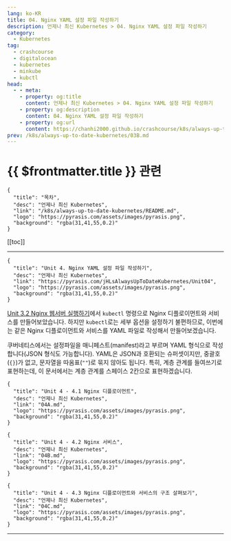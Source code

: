 ```yaml
---
lang: ko-KR
title: 04. Nginx YAML 설정 파일 작성하기
description: 언제나 최신 Kubernetes > 04. Nginx YAML 설정 파일 작성하기
category:
  - Kubernetes
tag:
  - crashcourse
  - digitalocean
  - kubernetes
  - minkube
  - kubctl
head:
  - - meta:
    - property: og:title
      content: 언제나 최신 Kubernetes > 04. Nginx YAML 설정 파일 작성하기
    - property: og:description
      content: 04. Nginx YAML 설정 파일 작성하기
    - property: og:url
      content: https://chanhi2000.github.io/crashcourse/k8s/always-up-to-date-kubernetes/04.html
prev: /k8s/always-up-to-date-kubernetes/03B.md
---
```


# {{ $frontmatter.title }} 관련

```component VPCard
{
  "title": "목차",
  "desc": "언제나 최신 Kubernetes",
  "link": "/k8s/always-up-to-date-kubernetes/README.md",
  "logo": "https://pyrasis.com/assets/images/pyrasis.png",
  "background": "rgba(31,41,55,0.2)"
}
```

[[toc]]

---

```component VPCard
{
  "title": "Unit 4. Nginx YAML 설정 파일 작성하기",
  "desc": "언제나 최신 Kubernetes",
  "link": "https://pyrasis.com/jHLsAlwaysUpToDateKubernetes/Unit04",
  "logo": "https://pyrasis.com/assets/images/pyrasis.png",
  "background": "rgba(31,41,55,0.2)"
}
```

[Unit 3.2 Nginx 웹서버 실행하기](https://pyrasis.com/jHLsAlwaysUpToDateKubernetes/Unit03/02)에서 `kubectl` 명령으로 Nginx 디플로이먼트와 서비스를 만들어보았습니다. 하지만 `kubectl`로는 세부 옵션을 설정하기 불편하므로, 이번에는 같은 Nginx 디플로이먼트와 서비스를 <FontIcon icon="iconfont icon-yaml"/>YAML 파일로 작성해서 만들어보겠습니다.

쿠버네티스에서는 설정파일을 매니페스트(manifest)라고 부르며 <FontIcon icon="iconfont icon-yaml"/>YAML 형식으로 작성합니다(<FontIcon icon="iconfont icon-json"/>JSON 형식도 가능합니다). <FontIcon icon="iconfont icon-yaml"/>YAML은 <FontIcon icon="iconfont icon-json"/>JSON과 호환되는 슈퍼셋이지만, 중괄호(`{}`)가 없고, 문자열을 따옴표(`""`)로 묶지 않아도 됩니다. 특히, 계층 관계를 들여쓰기로 표현하는데, 이 문서에서는 계층 관계를 스페이스 2칸으로 표현하겠습니다.

```component VPCard
{
  "title": "Unit 4 - 4.1 Nginx 디플로이먼트",
  "desc": "언제나 최신 Kubernetes",
  "link": "04A.md",
  "logo": "https://pyrasis.com/assets/images/pyrasis.png",
  "background": "rgba(31,41,55,0.2)"
}
```

```component VPCard
{
  "title": "Unit 4 - 4.2 Nginx 서비스",
  "desc": "언제나 최신 Kubernetes",
  "link": "04B.md",
  "logo": "https://pyrasis.com/assets/images/pyrasis.png",
  "background": "rgba(31,41,55,0.2)"
}
```

```component VPCard
{
  "title": "Unit 4 - 4.3 Nginx 디플로이먼트와 서비스의 구조 살펴보기",
  "desc": "언제나 최신 Kubernetes",
  "link": "04C.md",
  "logo": "https://pyrasis.com/assets/images/pyrasis.png",
  "background": "rgba(31,41,55,0.2)"
}
```

---
